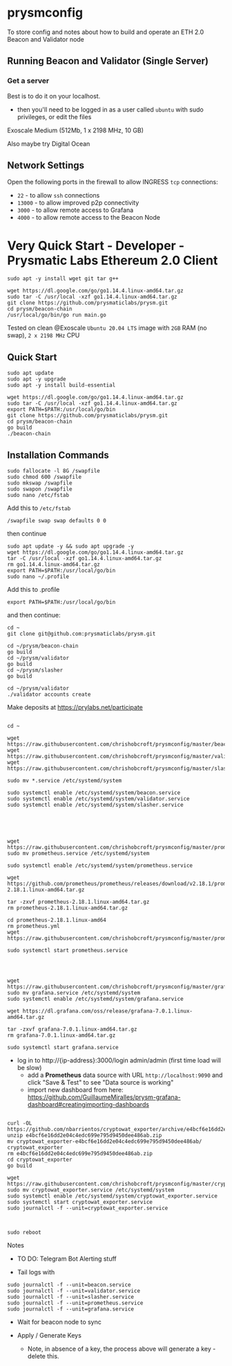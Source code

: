 # prysmconfig

To store config and notes about how to build and operate an ETH 2.0 Beacon and Validator node

## Running Beacon and Validator (Single Server)

### Get a server

Best is to do it on your localhost.
- then you'll need to be logged in as a user called `ubuntu` with sudo privileges, or edit the files

Exoscale
Medium (512Mb, 1 x 2198 MHz, 10 GB)

Also maybe try Digital Ocean

## Network Settings

Open the following ports in the firewall to allow INGRESS `tcp` connections:

- `22` - to allow `ssh` connections
- `13000` - to allow improved p2p connectivity
- `3000` - to allow remote access to Grafana
- `4000` - to allow remote access to the Beacon Node

# Very Quick Start - Developer - Prysmatic Labs Ethereum 2.0 Client

```
sudo apt -y install wget git tar g++

wget https://dl.google.com/go/go1.14.4.linux-amd64.tar.gz
sudo tar -C /usr/local -xzf go1.14.4.linux-amd64.tar.gz
git clone https://github.com/prysmaticlabs/prysm.git
cd prysm/beacon-chain
/usr/local/go/bin/go run main.go
```

Tested on clean @Exoscale `Ubuntu 20.04 LTS` image with `2GB` RAM (no swap), `2 x 2198 MHz` CPU

## Quick Start
```
sudo apt update
sudo apt -y upgrade
sudo apt -y install build-essential

wget https://dl.google.com/go/go1.14.4.linux-amd64.tar.gz
sudo tar -C /usr/local -xzf go1.14.4.linux-amd64.tar.gz
export PATH=$PATH:/usr/local/go/bin
git clone https://github.com/prysmaticlabs/prysm.git
cd prysm/beacon-chain
go build
./beacon-chain
```

## Installation Commands

```
sudo fallocate -l 8G /swapfile
sudo chmod 600 /swapfile
sudo mkswap /swapfile
sudo swapon /swapfile
sudo nano /etc/fstab
```
Add this to `/etc/fstab`
```
/swapfile swap swap defaults 0 0
```
then continue
```
sudo apt update -y && sudo apt upgrade -y
wget https://dl.google.com/go/go1.14.4.linux-amd64.tar.gz
tar -C /usr/local -xzf go1.14.4.linux-amd64.tar.gz
rm go1.14.4.linux-amd64.tar.gz
export PATH=$PATH:/usr/local/go/bin
sudo nano ~/.profile
```
Add this to .profile
```
export PATH=$PATH:/usr/local/go/bin
```
and then continue:
```
cd ~
git clone git@github.com:prysmaticlabs/prysm.git

cd ~/prysm/beacon-chain
go build
cd ~/prysm/validator
go build
cd ~/prysm/slasher
go build

cd ~/prysm/validator
./validator accounts create
```
Make deposits at https://prylabs.net/participate
```

cd ~

wget https://raw.githubusercontent.com/chrishobcroft/prysmconfig/master/beacon.service
wget https://raw.githubusercontent.com/chrishobcroft/prysmconfig/master/validator.service
wget https://raw.githubusercontent.com/chrishobcroft/prysmconfig/master/slasher.service

sudo mv *.service /etc/systemd/system

sudo systemctl enable /etc/systemd/system/beacon.service
sudo systemctl enable /etc/systemd/system/validator.service
sudo systemctl enable /etc/systemd/system/slasher.service





wget https://raw.githubusercontent.com/chrishobcroft/prysmconfig/master/prometheus.service
sudo mv prometheus.service /etc/systemd/system

sudo systemctl enable /etc/systemd/system/prometheus.service

wget https://github.com/prometheus/prometheus/releases/download/v2.18.1/prometheus-2.18.1.linux-amd64.tar.gz

tar -zxvf prometheus-2.18.1.linux-amd64.tar.gz
rm prometheus-2.18.1.linux-amd64.tar.gz

cd prometheus-2.18.1.linux-amd64
rm prometheus.yml
wget https://raw.githubusercontent.com/chrishobcroft/prysmconfig/master/prometheus.yml

sudo systemctl start prometheus.service




wget https://raw.githubusercontent.com/chrishobcroft/prysmconfig/master/grafana.service
sudo mv grafana.service /etc/systemd/system
sudo systemctl enable /etc/systemd/system/grafana.service

wget https://dl.grafana.com/oss/release/grafana-7.0.1.linux-amd64.tar.gz

tar -zxvf grafana-7.0.1.linux-amd64.tar.gz
rm grafana-7.0.1.linux-amd64.tar.gz

sudo systemctl start grafana.service
```

- log in to http://{ip-address}:3000/login admin/admin (first time load will be slow)
  - add a **Prometheus** data source with URL `http://localhost:9090` and click "Save & Test" to see "Data source is working"
  - import new dashboard from here: https://github.com/GuillaumeMiralles/prysm-grafana-dashboard#creatingimporting-dashboards

```

curl -OL https://github.com/nbarrientos/cryptowat_exporter/archive/e4bcf6e16dd2e04c4edc699e795d9450dee486ab.zip
unzip e4bcf6e16dd2e04c4edc699e795d9450dee486ab.zip
mv cryptowat_exporter-e4bcf6e16dd2e04c4edc699e795d9450dee486ab/ cryptowat_exporter
rm e4bcf6e16dd2e04c4edc699e795d9450dee486ab.zip
cd cryptowat_exporter
go build

wget https://raw.githubusercontent.com/chrishobcroft/prysmconfig/master/cryptowat_exporter.service
sudo mv cryptowat_exporter.service /etc/systemd/system
sudo systemctl enable /etc/systemd/system/cryptowat_exporter.service
sudo systemctl start cryptowat_exporter.service
sudo journalctl -f --unit=cryptowat_exporter.service



sudo reboot
```

Notes

- TO DO: Telegram Bot Alerting stuff

- Tail logs with
```
sudo journalctl -f --unit=beacon.service
sudo journalctl -f --unit=validator.service
sudo journalctl -f --unit=slasher.service
sudo journalctl -f --unit=prometheus.service
sudo journalctl -f --unit=grafana.service
```

- Wait for beacon node to sync

- Apply / Generate Keys
  - Note, in absence of a key, the process above will generate a key - delete this.
